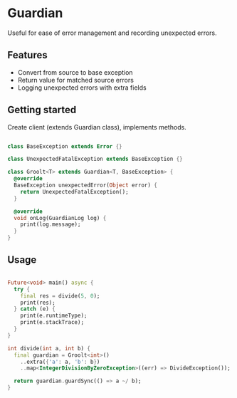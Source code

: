 # Guardian

Useful for ease of error management and recording unexpected errors.

## Features

- Convert from source to base exception
- Return value for matched source errors
- Logging unexpected errors with extra fields

## Getting started

Create client (extends Guardian class), implements methods.

```dart

class BaseException extends Error {}

class UnexpectedFatalException extends BaseException {}

class Groolt<T> extends Guardian<T, BaseException> {
  @override
  BaseException unexpectedError(Object error) {
    return UnexpectedFatalException();
  }

  @override
  void onLog(GuardianLog log) {
    print(log.message);
  }
}
```

## Usage

```dart

Future<void> main() async {
  try {
    final res = divide(5, 0);
    print(res);
  } catch (e) {
    print(e.runtimeType);
    print(e.stackTrace);
  }
}

int divide(int a, int b) {
  final guardian = Groolt<int>()
    ..extra({'a': a, 'b': b})
    ..map<IntegerDivisionByZeroException>((err) => DivideException());

  return guardian.guardSync(() => a ~/ b);
}
```
